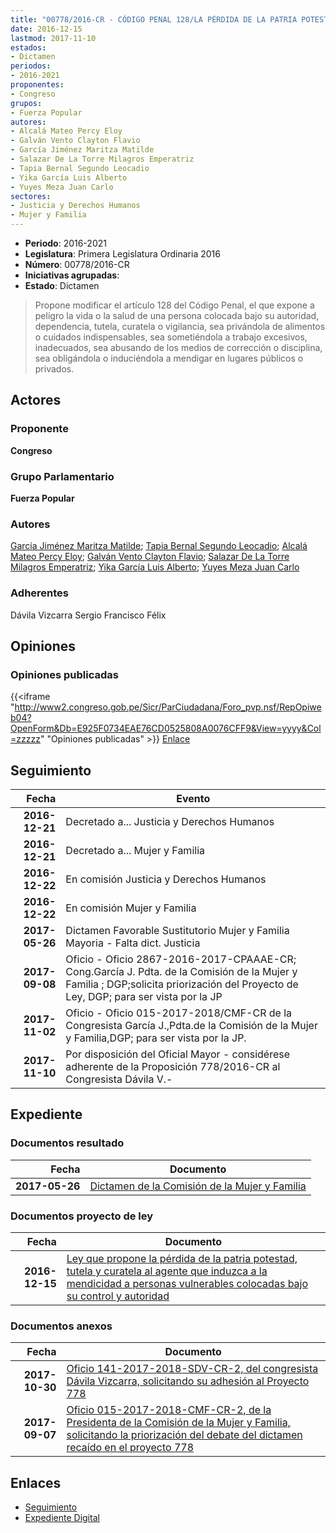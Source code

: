 ```yaml
---
title: "00778/2016-CR - CÓDIGO PENAL 128/LA PÉRDIDA DE LA PATRIA POTESTAD, TUTELA Y CURATELA AL AGENTE QUE INDUZCA A LA MENDICIDAD A PERSONAS VULNERABLES COLOCADAS BAJO SU CONTROL Y AUTORIDAD"
date: 2016-12-15
lastmod: 2017-11-10
estados:
- Dictamen
periodos:
- 2016-2021
proponentes:
- Congreso
grupos:
- Fuerza Popular
autores:
- Alcalá Mateo Percy Eloy
- Galván Vento Clayton Flavio
- García Jiménez Maritza Matilde
- Salazar De La Torre Milagros Emperatriz
- Tapia Bernal Segundo Leocadio
- Yika García Luis Alberto
- Yuyes Meza Juan Carlo
sectores:
- Justicia y Derechos Humanos
- Mujer y Familia
---
```

- **Periodo**: 2016-2021
- **Legislatura**: Primera Legislatura Ordinaria 2016
- **Número**: 00778/2016-CR
- **Iniciativas agrupadas**: 
- **Estado**: Dictamen

> Propone modificar el artículo 128 del Código Penal, el que expone a peligro la vida o la salud de una persona colocada bajo su autoridad, dependencia, tutela, curatela o vigilancia, sea privándola de alimentos o cuidados indispensables, sea sometiéndola a trabajo excesivos, inadecuados, sea abusando de los medios de corrección o disciplina, sea obligándola o induciéndola a mendigar en lugares públicos o privados.


## Actores

### Proponente

**Congreso**

### Grupo Parlamentario

**Fuerza Popular**

### Autores

[García Jiménez Maritza Matilde](mailto:mailto:mgarciaj@congreso.gob.pe); [Tapia Bernal Segundo Leocadio](mailto:mailto:stapia@congreso.gob.pe); [Alcalá Mateo Percy Eloy](mailto:mailto:palcala@congreso.gob.pe); [Galván Vento Clayton Flavio](mailto:mailto:cgalvan@congreso.gob.pe); [Salazar De La Torre Milagros Emperatriz](mailto:mailto:msalazard@congreso.gob.pe); [Yika García Luis Alberto](mailto:mailto:lyika@congreso.gob.pe); [Yuyes Meza Juan Carlo](mailto:mailto:jyuyes@congreso.gob.pe)

### Adherentes

Dávila Vizcarra Sergio Francisco Félix

## Opiniones

### Opiniones publicadas

{{<iframe "http://www2.congreso.gob.pe/Sicr/ParCiudadana/Foro_pvp.nsf/RepOpiweb04?OpenForm&Db=E925F0734EAE76CD0525808A0076CFF9&View=yyyy&Col=zzzzz" "Opiniones publicadas" >}}
[Enlace](http://www2.congreso.gob.pe/Sicr/ParCiudadana/Foro_pvp.nsf/RepOpiweb04?OpenForm&Db=E925F0734EAE76CD0525808A0076CFF9&View=yyyy&Col=zzzzz)


## Seguimiento

| Fecha | Evento |
|------:|--------|
| **2016-12-21** | Decretado a... Justicia y Derechos Humanos |
| **2016-12-21** | Decretado a... Mujer y Familia |
| **2016-12-22** | En comisión Justicia y Derechos Humanos |
| **2016-12-22** | En comisión Mujer y Familia |
| **2017-05-26** | Dictamen Favorable Sustitutorio Mujer y Familia Mayoria - Falta dict. Justicia |
| **2017-09-08** | Oficio - Oficio 2867-2016-2017-CPAAAE-CR; Cong.García J. Pdta. de la Comisión de la Mujer y Familia ; DGP;solicita priorización del Proyecto de Ley, DGP; para ser vista por la JP |
| **2017-11-02** | Oficio - Oficio 015-2017-2018/CMF-CR de la Congresista García J.,Pdta.de la Comisión de la Mujer y Familia,DGP; para ser vista por la JP. |
| **2017-11-10** | Por disposición del Oficial Mayor - considérese adherente de la Proposición 778/2016-CR al Congresista Dávila V.- |

## Expediente

### Documentos resultado

| Fecha | Documento |
|------:|-----------|
| **2017-05-26** | [Dictamen de la Comisión de la Mujer y Familia](http://www.leyes.congreso.gob.pe/Documentos/2016_2021/Dictamenes/Proyectos_de_Ley/00778DC16MAY20170526.pdf) |

### Documentos proyecto de ley

| Fecha | Documento |
|------:|-----------|
| **2016-12-15** | [Ley que propone la pérdida de la patria potestad, tutela y curatela al agente que induzca a la mendicidad a personas vulnerables colocadas bajo su control y autoridad](http://www.leyes.congreso.gob.pe/Documentos/2016_2021/Proyectos_de_Ley_y_de_Resoluciones_Legislativas/PL0077820161215.pdf) |

### Documentos anexos

| Fecha | Documento |
|------:|-----------|
| **2017-10-30** | [Oficio 141-2017-2018-SDV-CR-2, del congresista Dávila Vizcarra, solicitando su adhesión al Proyecto 778](http://www.leyes.congreso.gob.pe/Documentos/2016_2021/Adhesiones/Proyectos_de_Ley/OFICIO-141-2017-2018-SDV-CR-2.pdf) |
| **2017-09-07** | [Oficio 015-2017-2018-CMF-CR-2, de la Presidenta de la Comisión de la Mujer y Familia, solicitando la priorización del debate del dictamen recaído en el proyecto 778](http://www.leyes.congreso.gob.pe/Documentos/2016_2021/Oficios/Comisiones_Ordinarias/OFICIO-015-2017-2018-CMF-CR-2.pdf) |

## Enlaces

- [Seguimiento](http://www2.congreso.gob.pe/Sicr/TraDocEstProc/CLProLey2016.nsf/f7fff46988ca05b1052578e100829cc7/5ebb3ef5a8004f2f0525808a008132fd?OpenDocument)
- [Expediente Digital](http://www2.congreso.gob.pe/Sicr/TraDocEstProc/Expvirt_2011.nsf/visbusqptramdoc1621/00778?opendocument)

